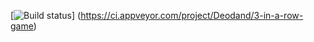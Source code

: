 [![Build status](https://ci.appveyor.com/api/projects/status/7kewtqi1t5249bo9?svg=true)]
(https://ci.appveyor.com/project/Deodand/3-in-a-row-game)
